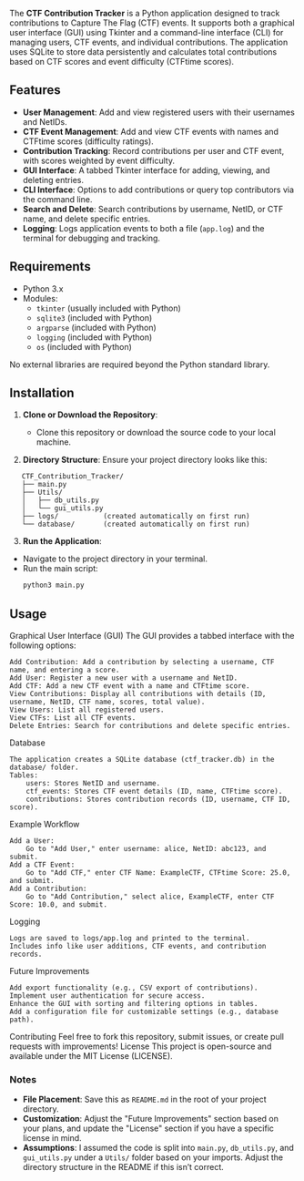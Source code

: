 The **CTF Contribution Tracker** is a Python application designed to track contributions to Capture The Flag (CTF) events. It supports both a graphical user interface (GUI) using Tkinter and a command-line interface (CLI) for managing users, CTF events, and individual contributions. The application uses SQLite to store data persistently and calculates total contributions based on CTF scores and event difficulty (CTFtime scores).

## Features

- **User Management**: Add and view registered users with their usernames and NetIDs.
- **CTF Event Management**: Add and view CTF events with names and CTFtime scores (difficulty ratings).
- **Contribution Tracking**: Record contributions per user and CTF event, with scores weighted by event difficulty.
- **GUI Interface**: A tabbed Tkinter interface for adding, viewing, and deleting entries.
- **CLI Interface**: Options to add contributions or query top contributors via the command line.
- **Search and Delete**: Search contributions by username, NetID, or CTF name, and delete specific entries.
- **Logging**: Logs application events to both a file (`app.log`) and the terminal for debugging and tracking.

## Requirements

- Python 3.x
- Modules:
  - `tkinter` (usually included with Python)
  - `sqlite3` (included with Python)
  - `argparse` (included with Python)
  - `logging` (included with Python)
  - `os` (included with Python)

No external libraries are required beyond the Python standard library.

## Installation

1. **Clone or Download the Repository**:
   - Clone this repository or download the source code to your local machine.

2. **Directory Structure**:
   Ensure your project directory looks like this:
```
   CTF_Contribution_Tracker/
   ├── main.py
   ├── Utils/
   │   ├── db_utils.py
   │   └── gui_utils.py
   ├── logs/           (created automatically on first run)
   └── database/       (created automatically on first run)
```

3. **Run the Application**:
- Navigate to the project directory in your terminal.
- Run the main script:  
  ```bash
  python3 main.py
  ```

## Usage

Graphical User Interface (GUI)
The GUI provides a tabbed interface with the following options:

    Add Contribution: Add a contribution by selecting a username, CTF name, and entering a score.
    Add User: Register a new user with a username and NetID.
    Add CTF: Add a new CTF event with a name and CTFtime score.
    View Contributions: Display all contributions with details (ID, username, NetID, CTF name, scores, total value).
    View Users: List all registered users.
    View CTFs: List all CTF events.
    Delete Entries: Search for contributions and delete specific entries.

Database

    The application creates a SQLite database (ctf_tracker.db) in the database/ folder.
    Tables:
        users: Stores NetID and username.
        ctf_events: Stores CTF event details (ID, name, CTFtime score).
        contributions: Stores contribution records (ID, username, CTF ID, score).

Example Workflow

    Add a User:
        Go to "Add User," enter username: alice, NetID: abc123, and submit.
    Add a CTF Event:
        Go to "Add CTF," enter CTF Name: ExampleCTF, CTFtime Score: 25.0, and submit.
    Add a Contribution:
        Go to "Add Contribution," select alice, ExampleCTF, enter CTF Score: 10.0, and submit.

Logging

    Logs are saved to logs/app.log and printed to the terminal.
    Includes info like user additions, CTF events, and contribution records.

Future Improvements

    Add export functionality (e.g., CSV export of contributions).
    Implement user authentication for secure access.
    Enhance the GUI with sorting and filtering options in tables.
    Add a configuration file for customizable settings (e.g., database path).

Contributing
Feel free to fork this repository, submit issues, or create pull requests with improvements!
License
This project is open-source and available under the MIT License (LICENSE).

### Notes
- **File Placement**: Save this as `README.md` in the root of your project directory.
- **Customization**: Adjust the "Future Improvements" section based on your plans, and update the "License" section if you have a specific license in mind.
- **Assumptions**: I assumed the code is split into `main.py`, `db_utils.py`, and `gui_utils.py` under a `Utils/` folder based on your imports. Adjust the directory structure in the README if this isn’t correct.
